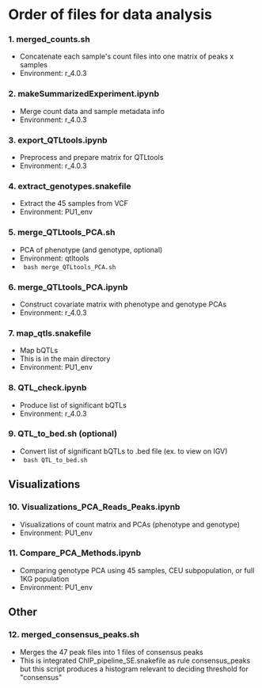 # Order of files for data analysis 

### 1. merged_counts.sh
* Concatenate each sample's count files into one matrix of peaks x samples
* Environment: r_4.0.3

### 2. makeSummarizedExperiment.ipynb
* Merge count data and sample metadata info
* Environment: r_4.0.3

### 3. export_QTLtools.ipynb
* Preprocess and prepare matrix for QTLtools 
* Environment: r_4.0.3

### 4. extract_genotypes.snakefile
* Extract the 45 samples from VCF
* Environment: PU1_env

### 5. merge_QTLtools_PCA.sh
* PCA of phenotype (and genotype, optional)
* Environment: qtltools
* <code> bash merge_QTLtools_PCA.sh </code>

### 6. merge_QTLtools_PCA.ipynb
* Construct covariate matrix with phenotype and genotype PCAs
* Environment: r_4.0.3

### 7. map_qtls.snakefile
* Map bQTLs
* This is in the main directory
* Environment: PU1_env

### 8. QTL_check.ipynb
* Produce list of significant bQTLs
* Environment: r_4.0.3

### 9. QTL_to_bed.sh (optional)
* Convert list of significant bQTLs to .bed file (ex. to view on IGV)
* <code> bash QTL_to_bed.sh </code>

## Visualizations
### 10. Visualizations_PCA_Reads_Peaks.ipynb
* Visualizations of count matrix and PCAs (phenotype and genotype)
* Environment: PU1_env

### 11. Compare_PCA_Methods.ipynb
* Comparing genotype PCA using 45 samples, CEU subpopulation, or full 1KG population
* Environment: PU1_env

## Other
### 12. merged_consensus_peaks.sh
* Merges the 47 peak files into 1 files of consensus peaks 
* This is integrated ChIP_pipeline_SE.snakefile as rule consensus_peaks but this script produces a histogram relevant to deciding threshold for "consensus"
